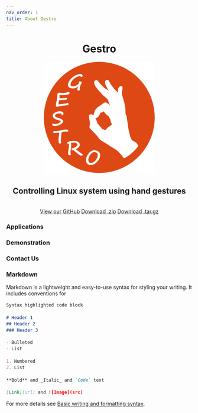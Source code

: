 ```yaml
---
nav_order: 1
title: About Gestro
---
```


<h1 align="center" class="project-name">Gestro</h1>

<p align="center">
  <a href="randomguy-coder.github.io/Gestro/">
    <img src="assets/gestro_logo.png" alt="Gestro Logo" width="300">
  </a>
</p>

<h2 align="center" class="project-tagline">Controlling Linux system using hand gestures</h2>
<br>
<div align="center">
  <a href="https://github.com/RandomGuy-coder/Gestro" class="btn">View our GitHub</a>
  <a href="" class="btn">Download .zip</a>
  <a href="" class="btn">Download .tar.gz</a>
</div>

### Applications
### Demonstration
### Contact Us



### Markdown

Markdown is a lightweight and easy-to-use syntax for styling your writing. It includes conventions for

```markdown
Syntax highlighted code block

# Header 1
## Header 2
### Header 3

- Bulleted
- List

1. Numbered
2. List

**Bold** and _Italic_ and `Code` text

[Link](url) and ![Image](src)
```

For more details see [Basic writing and formatting syntax](https://docs.github.com/en/github/writing-on-github/getting-started-with-writing-and-formatting-on-github/basic-writing-and-formatting-syntax).
